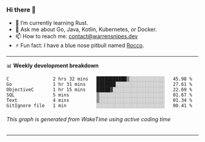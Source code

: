 ### Hi there 👋

- 🌱 I’m currently learning Rust.
- 💬 Ask me about Go, Java, Kotlin, Kubernetes, or Docker.
- 📫 How to reach me: contact@warrensnipes.dev
- ⚡ Fun fact: I have a blue nose pitbull named [Rocco](https://i.imgur.com/iLsSCKu.jpg).

-------

📊 **Weekly development breakdown**
<!--START_SECTION:waka-->

```text
C                2 hrs 32 mins   ███████████▒░░░░░░░░░░░░░   45.98 %
Go               1 hr 31 mins    ███████░░░░░░░░░░░░░░░░░░   27.61 %
ObjectiveC       1 hr 15 mins    █████▓░░░░░░░░░░░░░░░░░░░   22.69 %
SQL              5 mins          ▒░░░░░░░░░░░░░░░░░░░░░░░░   01.67 %
Text             4 mins          ▒░░░░░░░░░░░░░░░░░░░░░░░░   01.34 %
GitIgnore file   1 min           ░░░░░░░░░░░░░░░░░░░░░░░░░   00.41 %
```

<!--END_SECTION:waka-->
###### *This graph is generated from WakeTime using active coding time*
-------
